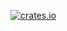[![crates.io](https://img.shields.io/npm/v/@rtok/tarq?label=latest)](https://www.npmjs.com/package/tarq)